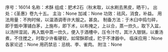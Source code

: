 序号：16014
名称：术酥
组成：肥术2石（秋末取，以水刷去黑皮，晒干）。
出处：《圣惠》卷九十五。
主治：None
加减：None
功效：祛风，消食，补益。
用法用量：不拘时候，以温酒调枣许大服之。甚良。
制备方法：于木臼中捣匀碎，即于甑中薄铺白茅，上施布，即下术，以布掩之，上以合，蒸一炊久，取下入盆，以汤拌湿润，再入甑中蒸一炊久，便入于酒槽中，压令汁尽，其汁入银锅，以重汤煮，不住搅之，时取少许看硬软，如常酥即成，贮于不津器中。
临床应用：None
各家论述：None
用药禁忌：忌桃、李、雀肉。
附注：None
